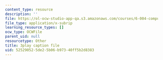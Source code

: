 ```yaml
---
content_type: resource
description: ''
file: https://ol-ocw-studio-app-qa.s3.amazonaws.com/courses/6-004-computation-structures-spring-2017/525290525de25b06b97340ff5b2d8383_p2j16ebu14U.vtt
file_type: application/x-subrip
learning_resource_types: []
ocw_type: OCWFile
parent_uid: null
resourcetype: Other
title: 3play caption file
uid: 52529052-5de2-5b06-b973-40ff5b2d8383
---
```

